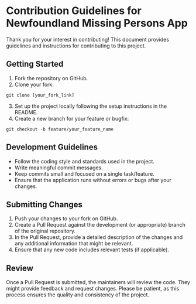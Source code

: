 # Contribution Guidelines for Newfoundland Missing Persons App

Thank you for your interest in contributing! This document provides guidelines and instructions for contributing to this project.

## Getting Started
1. Fork the repository on GitHub.
2. Clone your fork:

```
git clone [your_fork_link]
```

3. Set up the project locally following the setup instructions in the README.
4. Create a new branch for your feature or bugfix:

```
git checkout -b feature/your_feature_name
```

## Development Guidelines
- Follow the coding style and standards used in the project.
- Write meaningful commit messages.
- Keep commits small and focused on a single task/feature.
- Ensure that the application runs without errors or bugs after your changes.

## Submitting Changes
1. Push your changes to your fork on GitHub.
2. Create a Pull Request against the development (or appropriate) branch of the original repository.
3. In the Pull Request, provide a detailed description of the changes and any additional information that might be relevant.
4. Ensure that any new code includes relevant tests (if applicable).

## Review
Once a Pull Request is submitted, the maintainers will review the code. They might provide feedback and request changes. Please be patient, as this process ensures the quality and consistency of the project.
